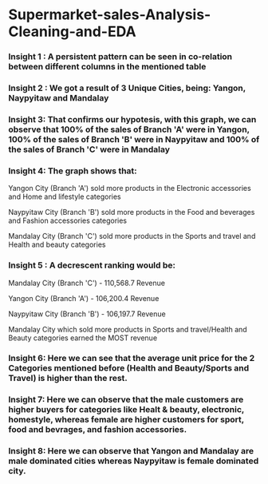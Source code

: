 # Supermarket-sales-Analysis-Cleaning-and-EDA

### Insight 1 : A persistent pattern can be seen in co-relation between different columns in the mentioned table

### Insight 2 : We got a result of 3 Unique Cities, being: Yangon, Naypyitaw and Mandalay

### Insight 3: That confirms our hypotesis, with this graph, we can observe that 100% of the sales of Branch 'A' were in Yangon, 100% of the sales of Branch 'B' were in Naypyitaw and 100% of the sales of Branch 'C' were in Mandalay

### Insight 4: The graph shows that:

Yangon City (Branch 'A') sold more products in the Electronic accessories and Home and lifestyle categories

Naypyitaw City (Branch 'B') sold more products in the Food and beverages and Fashion accessories categories

Mandalay City (Branch 'C') sold more products in the Sports and travel and Health and beauty categories

### Insight 5 : A decrescent ranking would be:

Mandalay City (Branch 'C') - 110,568.7 Revenue

Yangon City (Branch 'A') - 106,200.4 Revenue

Naypyitaw City (Branch 'B') - 106,197.7 Revenue

Mandalay City which sold more products in Sports and travel/Health and Beauty categories earned the MOST revenue

### Insight 6: Here we can see that the average unit price for the 2 Categories mentioned before (Health and Beauty/Sports and Travel) is higher than the rest.
### Insight 7: Here we can observe that the male customers are higher buyers for categories like Healt & beauty, electronic, homestyle, whereas female are higher customers for sport, food and bevrages, and fashion accessories.

### Insight 8: Here we can observe that Yangon and Mandalay are male dominated cities whereas Naypyitaw is female dominated city.
